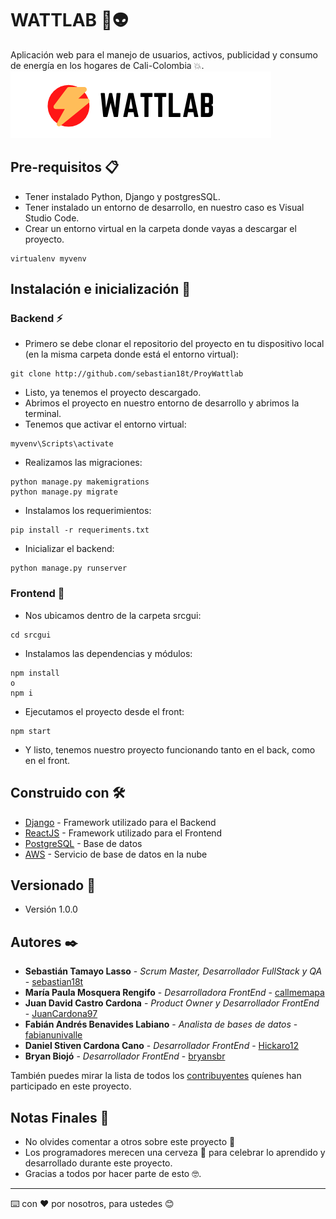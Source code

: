 # WATTLAB 🚀👽
Aplicación web para el manejo de usuarios, activos, publicidad y consumo de energía en los hogares de Cali-Colombia 💥.
![](srcgui/public/imagenes/logo.png)

## Pre-requisitos 📋

* Tener instalado Python, Django y postgresSQL.
* Tener instalado un entorno de desarrollo, en nuestro caso es Visual Studio Code.
* Crear un entorno virtual en la carpeta donde vayas a descargar el proyecto.
```
virtualenv myvenv
```

## Instalación e inicialización 🔧
### Backend ⚡

* Primero se debe clonar el repositorio del proyecto en tu dispositivo local (en la misma carpeta donde está el entorno virtual):
```
git clone http://github.com/sebastian18t/ProyWattlab
```
* Listo, ya tenemos el proyecto descargado.
* Abrimos el proyecto en nuestro entorno de desarrollo y abrimos la terminal.
* Tenemos que activar el entorno virtual:
```
myvenv\Scripts\activate
```
* Realizamos las migraciones:
```
python manage.py makemigrations
python manage.py migrate
```
* Instalamos los requerimientos:
```
pip install -r requeriments.txt
```
* Inicializar el backend:
```
python manage.py runserver
```

### Frontend 🎨
* Nos ubicamos dentro de la carpeta srcgui:
```
cd srcgui
```
* Instalamos las dependencias y módulos:
```
npm install 
o 
npm i
```
* Ejecutamos el proyecto desde el front:
```
npm start
```
* Y listo, tenemos nuestro proyecto funcionando tanto en el back, como en el front.

## Construido con 🛠️

* [Django](https://www.djangoproject.com/) - Framework utilizado para el Backend
* [ReactJS](https://es.reactjs.org/) - Framework utilizado para el Frontend
* [PostgreSQL](https://www.postgresql.org/) - Base de datos
* [AWS](https://aws.amazon.com/es/) - Servicio de base de datos en la nube

## Versionado 📌

* Versión 1.0.0

## Autores ✒️

* **Sebastián Tamayo Lasso** - *Scrum Master, Desarrollador FullStack y QA* - [sebastian18t](https://github.com/sebastian18t)
* **María Paula Mosquera Rengifo** - *Desarrolladora FrontEnd* - [callmemapa](https://github.com/callmemapa)
* **Juan David Castro Cardona** - *Product Owner y Desarrollador FrontEnd* - [JuanCardona97](https://github.com/JuanCardona97)
* **Fabián Andrés Benavides Labiano** - *Analista de bases de datos* - [fabianunivalle](http://github.com/fabianunivalle)
* **Daniel Stiven Cardona Cano** - *Desarrollador FrontEnd* - [Hickaro12](http://github.com/Hickaro12)
* **Bryan Biojó** - *Desarrollador FrontEnd* - [bryansbr](http://github.com/bryansbr)
  
También puedes mirar la lista de todos los [contribuyentes](https://github.com/sebastian18t/ProyWattlab/graphs/contributors) quíenes han participado en este proyecto. 

## Notas Finales 🎁

* No olvides comentar a otros sobre este proyecto 📢
* Los programadores merecen una cerveza 🍺 para celebrar lo aprendido y desarrollado durante este proyecto. 
* Gracias a todos por hacer parte de esto 🤓.


---
⌨️ con ❤️ por nosotros, para ustedes 😊
